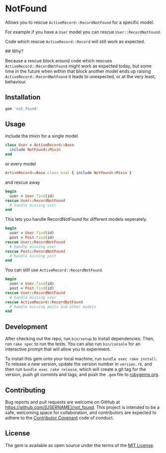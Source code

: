 # NotFound

Allows you to rescue `ActiveRecord::RecordNotFound` for a specific model.

For example if you have a `User` model you can rescue `User::RecordNotFound`.

Code which rescue `ActiveRecord::Record` will still work as expected.

## Why?

Because a rescue block around code which rescues `ActiveRecord::RecordNotFound`
might work as expected today, but some time in the future when within that
block another model ends up raising `ActiveRecord::RecordNotFound` it leads to
unexpected, or at the very least, behaviour.

## Installation

```ruby
gem 'not_found'
```

## Usage

Include the mixin for a single model

```ruby
class User < ActiveRecord::Base
  include NotFound::Mixin
end
```

or every model

```ruby
ActiveRecord::Base.class_eval { include NotFound::Mixin }
```

and rescue away

```ruby
begin
  user = User.find(id)
rescue User::RecordNotFound
  # handle missing user
end
```

This lets you handle RecordNotFound for different models seperately.

```ruby
begin
  user = User.find(id)
  post = Post.find(id)
rescue User::RecordNotFound
  # handle missing user
rescue Post::RecordNotFound
  # handle missing post
end
```

You can still use `ActiveRecord::RecordNotFound`.

```ruby
begin
  user = User.find(id)
  post = Post.find(id)
rescue User::RecordNotFound
  # handle missing user
rescue ActiveRecord::RecordNotFound
  # handle missing posts and other models
end
```

## Development

After checking out the repo, run `bin/setup` to install dependencies. Then, run `rake spec` to run the tests. You can also run `bin/console` for an interactive prompt that will allow you to experiment.

To install this gem onto your local machine, run `bundle exec rake install`. To release a new version, update the version number in `version.rb`, and then run `bundle exec rake release`, which will create a git tag for the version, push git commits and tags, and push the `.gem` file to [rubygems.org](https://rubygems.org).

## Contributing

Bug reports and pull requests are welcome on GitHub at https://github.com/[USERNAME]/not_found. This project is intended to be a safe, welcoming space for collaboration, and contributors are expected to adhere to the [Contributor Covenant](contributor-covenant.org) code of conduct.


## License

The gem is available as open source under the terms of the [MIT License](http://opensource.org/licenses/MIT).

